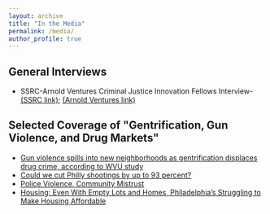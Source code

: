 ```yaml
---
layout: archive
title: "In the Media"
permalink: /media/
author_profile: true
---
```


## General Interviews
- SSRC-Arnold Ventures Criminal Justice Innovation Fellows Interview- [(SSRC link)](https://www.ssrc.org/criminal-justice-innovation-fellowship/2024/06/25/cji-fellow-zachary-porreca-on-gun-violence-drug-markets-and-the-prison-system/);  [(Arnold Ventures link)](https://www.arnoldventures.org/stories/if-you-get-these-policies-wrong-you-can-have-massive-and-harmful-effects)
  
## Selected Coverage of "Gentrification, Gun Violence, and Drug Markets"
- [Gun violence spills into new neighborhoods as gentrification displaces drug crime, according to WVU study](https://wvutoday.wvu.edu/stories/2023/02/27/gun-violence-spills-into-new-neighborhoods-as-gentrification-displaces-drug-crime-according-to-wvu-study)
- [Could we cut Philly shootings by up to 93 percent?](https://thephiladelphiacitizen.org/cut-philly-shootings-93-percent/)
- [Police Violence, Community Mistrust](https://www.thetrace.org/newsletter/police-violence-community-mistrust/)
- [Housing: Even With Empty Lots and Homes, Philadelphia’s Struggling to Make Housing Affordable](https://philadelphianeighborhoods.com/2022/05/13/housing-even-with-empty-lots-and-homes-philadelphias-struggling-to-make-housing-affordable/)
